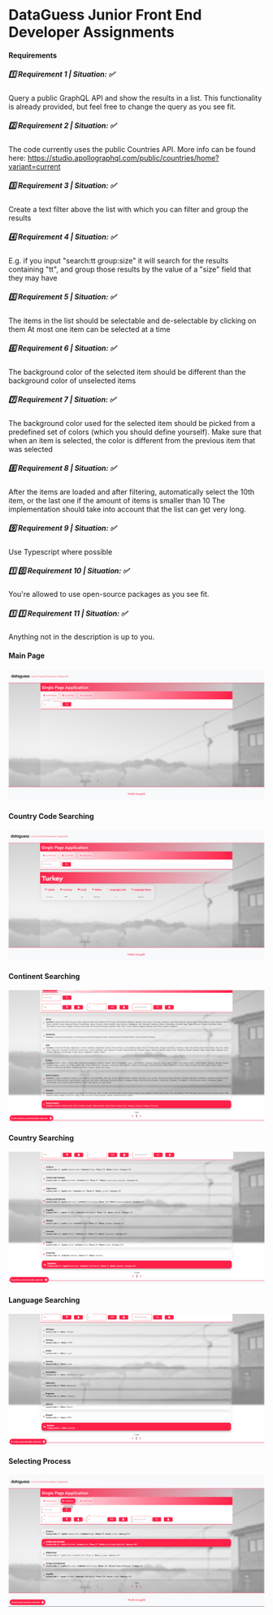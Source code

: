 # DataGuess Junior Front End Developer Assignments

#### **Requirements**

##### :one: Requirement 1 | Situation: :white_check_mark:
Query a public GraphQL API and show the results in a list. This functionality is already provided, but feel free to change the query as you see fit.

##### :two: Requirement 2 | Situation: :white_check_mark:
The code currently uses the public Countries API. More info can be found here: https://studio.apollographql.com/public/countries/home?variant=current

##### :three: Requirement 3 | Situation: :white_check_mark:
Create a text filter above the list with which you can filter and group the results

##### :four: Requirement 4 | Situation: :white_check_mark:
E.g. if you input "search:tt group:size" it will search for the results containing "tt", and group those results by the value of a "size" field that they may have

##### :five: Requirement 5 | Situation: :white_check_mark:
The items in the list should be selectable and de-selectable by clicking on them At most one item can be selected at a time

##### :six: Requirement 6 | Situation: :white_check_mark:
The background color of the selected item should be different than the background color of unselected items

##### :seven: Requirement 7 | Situation: :white_check_mark:
The background color used for the selected item should be picked from a predefined set of colors (which you should define yourself). Make sure that when an item is selected, the color is different from the previous item that was selected

##### :eight: Requirement 8 | Situation: :white_check_mark:
After the items are loaded and after filtering, automatically select the 10th item, or the last one if the amount of items is smaller than 10 The implementation should take into account that the list can get very long.

##### :nine: Requirement 9 | Situation: :white_check_mark:
Use Typescript where possible

##### :one: :zero: Requirement 10 | Situation: :white_check_mark:
You're allowed to use open-source packages as you see fit.

##### :one: :one: Requirement 11 | Situation: :white_check_mark:
Anything not in the description is up to you.

#### **Main Page**
![image](./src/gitimages/1.png)

#### **Country Code Searching**
![image](./src/gitimages/2.png)

#### **Continent Searching**
![image](./src/gitimages/3.png)

#### **Country Searching**
![image](./src/gitimages/4.png)

#### **Language Searching**
![image](./src/gitimages/5.png)

#### **Selecting Process**
![image](./src/gitimages/6.png)


